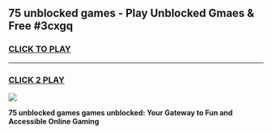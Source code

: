 
## 75 unblocked games - Play Unblocked Gmaes & Free #3cxgq
<h3>
<a href="https://news.freeplayer.one?title=75_unblocked_games&ref=24F">CLICK TO PLAY</a></h3>
<hr>

<h3>
<a href="https://news.freeplayer.one?title=75_unblocked_games&ref=24F">CLICK 2 PLAY</a>
  
</h3>

<a href="https://news.freeplayer.one?title=75_unblocked_games&ref=24F/"><img src="https://clearcache.store/games.png"></a>


**75 unblocked games games unblocked: Your Gateway to Fun and Accessible Online Gaming**
